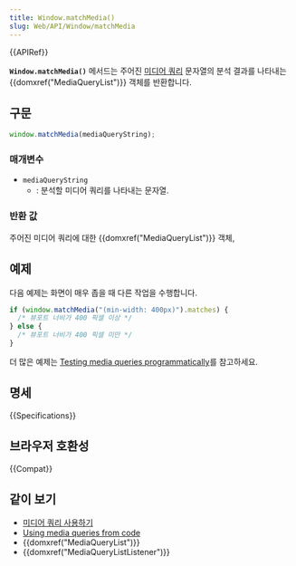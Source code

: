 ```yaml
---
title: Window.matchMedia()
slug: Web/API/Window/matchMedia
---
```


{{APIRef}}

**`Window.matchMedia()`** 메서드는 주어진 [미디어 쿼리](/ko/docs/Web/Guide/CSS/Media_queries) 문자열의 분석 결과를 나타내는 {{domxref("MediaQueryList")}} 객체를 반환합니다.

## 구문

```js
window.matchMedia(mediaQueryString);
```

### 매개변수

- `mediaQueryString`
  - : 분석할 미디어 쿼리를 나타내는 문자열.

### 반환 값

주어진 미디어 쿼리에 대한 {{domxref("MediaQueryList")}} 객체,

## 예제

다음 예제는 화면이 매우 좁을 때 다른 작업을 수행합니다.

```js
if (window.matchMedia("(min-width: 400px)").matches) {
  /* 뷰포트 너비가 400 픽셀 이상 */
} else {
  /* 뷰포트 너비가 400 픽셀 미만 */
}
```

더 많은 예제는 [Testing media queries programmatically](/ko/docs/Web/CSS/Media_Queries/Testing_media_queries)를 참고하세요.

## 명세

{{Specifications}}

## 브라우저 호환성

{{Compat}}

## 같이 보기

- [미디어 쿼리 사용하기](/ko/docs/Web/Guide/CSS/Media_queries)
- [Using media queries from code](/ko/docs/DOM/Using_media_queries_from_code)
- {{domxref("MediaQueryList")}}
- {{domxref("MediaQueryListListener")}}
